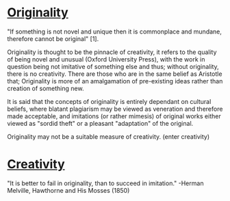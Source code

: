 # [Originality](obsidian://open?vault=EPQ&file=1.%20Topics)
"If something is not novel and unique then it is commonplace and mundane, therefore cannot be original" $[1]$.

Originality is thought to be the pinnacle of creativity, it refers to the quality of being novel and unusual (Oxford University Press), with the work in question being not imitative of something else and thus; without originality, there is no creativity. There are those who are in the same belief as Aristotle that; Originality is more of an amalgamation of pre-existing ideas rather than creation of something new.

It is said that the concepts of originality is entirely dependant on cultural beliefs, where blatant plagiarism may be viewed as veneration and therefore made acceptable, and imitations (or rather mimesis) of original works either viewed as "sordid theft" or a pleasant "adaptation" of the original.

Originality may not be a suitable measure of creativity.
(enter creativity)

# [Creativity](obsidian://open?vault=EPQ&file=1.%20Topics)

"It is better to fail in originality, than to succeed in imitation."
-Herman Melville, Hawthorne and His Mosses (1850)


